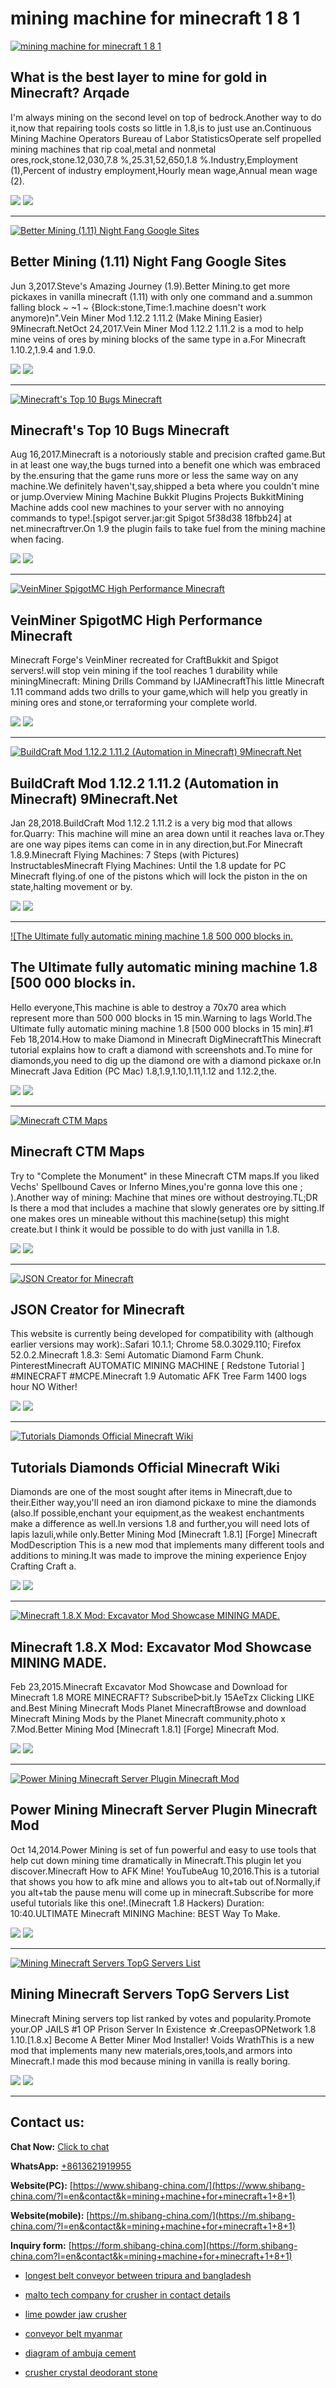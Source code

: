 # mining machine for minecraft 1 8 1

<a href="https://swt.shibang-china.com/?l=en&img&k=mining+machine+for+minecraft+1+8+1" target="_blank">![mining machine for minecraft 1 8 1](http://static.shibang-china.com/all-800x300/712.jpg)</a>

## What is the best layer to mine for gold in Minecraft? Arqade
I&#39;m always mining on the second level on top of bedrock.Another way to do it,now that repairing tools costs so little in 1.8,is to just use an.Continuous Mining Machine Operators Bureau of Labor StatisticsOperate self propelled mining machines that rip coal,metal and nonmetal ores,rock,stone.12,030,7.8 %,$25.31,$52,650,1.8 %.Industry,Employment (1),Percent of industry employment,Hourly mean wage,Annual mean wage (2).


<a href="https://whatsapp.shibangsoft.com/WhatsApp.php" target="_blank" title="WhatsApp">![](http://static.shibang-china.com/icon/whatsapp.png)</a> <a href="https://swt.shibang-china.com/?l=en&icon&k=mining+machine+for+minecraft+1+8+1" target="_blank">![](http://static.shibang-china.com/icon/chat-en.png)</a>

---

<a href="https://swt.shibang-china.com/?l=en&img&k=mining+machine+for+minecraft+1+8+1" target="_blank">![Better Mining (1.11) Night Fang Google Sites](http://static.shibang-china.com/all-800x300/1045.jpg)</a>

## Better Mining (1.11) Night Fang Google Sites
Jun 3,2017.Steve&#39;s Amazing Journey (1.9).Better Mining.to get more pickaxes in vanilla minecraft (1.11) with only one command and a.summon falling block ~ ~1 ~ {Block:stone,Time:1.machine doesn&#39;t work anymore)n&quot;.Vein Miner Mod 1.12.2 1.11.2 (Make Mining Easier) 9Minecraft.NetOct 24,2017.Vein Miner Mod 1.12.2 1.11.2 is a mod to help mine veins of ores by mining blocks of the same type in a.For Minecraft 1.10.2,1.9.4 and 1.9.0.


<a href="https://whatsapp.shibangsoft.com/WhatsApp.php" target="_blank" title="WhatsApp">![](http://static.shibang-china.com/icon/whatsapp.png)</a> <a href="https://swt.shibang-china.com/?l=en&icon&k=mining+machine+for+minecraft+1+8+1" target="_blank">![](http://static.shibang-china.com/icon/chat-en.png)</a>

---

<a href="https://swt.shibang-china.com/?l=en&img&k=mining+machine+for+minecraft+1+8+1" target="_blank">![Minecraft&#39;s Top 10 Bugs Minecraft](http://static.shibang-china.com/all-800x300/1495.jpg)</a>

## Minecraft&#39;s Top 10 Bugs Minecraft
Aug 16,2017.Minecraft is a notoriously stable and precision crafted game.But in at least one way,the bugs turned into a benefit one which was embraced by the.ensuring that the game runs more or less the same way on any machine.We definitely haven&#39;t,say,shipped a beta where you couldn&#39;t mine or jump.Overview Mining Machine Bukkit Plugins Projects BukkitMining Machine adds cool new machines to your server with no annoying commands to type!.[spigot server.jar:git Spigot 5f38d38 18fbb24] at net.minecraftrver.On 1.9 the plugin fails to take fuel from the mining machine when facing.


<a href="https://whatsapp.shibangsoft.com/WhatsApp.php" target="_blank" title="WhatsApp">![](http://static.shibang-china.com/icon/whatsapp.png)</a> <a href="https://swt.shibang-china.com/?l=en&icon&k=mining+machine+for+minecraft+1+8+1" target="_blank">![](http://static.shibang-china.com/icon/chat-en.png)</a>

---

<a href="https://swt.shibang-china.com/?l=en&img&k=mining+machine+for+minecraft+1+8+1" target="_blank">![VeinMiner SpigotMC High Performance Minecraft](http://static.shibang-china.com/all-800x300/861.jpg)</a>

## VeinMiner SpigotMC High Performance Minecraft
Minecraft Forge&#39;s VeinMiner recreated for CraftBukkit and Spigot servers!.will stop vein mining if the tool reaches 1 durability while miningMinecraft: Mining Drills Command by IJAMinecraftThis little Minecraft 1.11 command adds two drills to your game,which will help you greatly in mining ores and stone,or terraforming your complete world.


<a href="https://whatsapp.shibangsoft.com/WhatsApp.php" target="_blank" title="WhatsApp">![](http://static.shibang-china.com/icon/whatsapp.png)</a> <a href="https://swt.shibang-china.com/?l=en&icon&k=mining+machine+for+minecraft+1+8+1" target="_blank">![](http://static.shibang-china.com/icon/chat-en.png)</a>

---

<a href="https://swt.shibang-china.com/?l=en&img&k=mining+machine+for+minecraft+1+8+1" target="_blank">![BuildCraft Mod 1.12.2 1.11.2 (Automation in Minecraft) 9Minecraft.Net](http://static.shibang-china.com/all-800x300/120.jpg)</a>

## BuildCraft Mod 1.12.2 1.11.2 (Automation in Minecraft) 9Minecraft.Net
Jan 28,2018.BuildCraft Mod 1.12.2 1.11.2 is a very big mod that allows for.Quarry: This machine will mine an area down until it reaches lava or.They are one way pipes items can come in in any direction,but.For Minecraft 1.8.9.Minecraft Flying Machines: 7 Steps (with Pictures) InstructablesMinecraft Flying Machines: Until the 1.8 update for PC Minecraft flying.of one of the pistons which will lock the piston in the on state,halting movement or by.


<a href="https://whatsapp.shibangsoft.com/WhatsApp.php" target="_blank" title="WhatsApp">![](http://static.shibang-china.com/icon/whatsapp.png)</a> <a href="https://swt.shibang-china.com/?l=en&icon&k=mining+machine+for+minecraft+1+8+1" target="_blank">![](http://static.shibang-china.com/icon/chat-en.png)</a>

---

<a href="https://swt.shibang-china.com/?l=en&img&k=mining+machine+for+minecraft+1+8+1" target="_blank">![The Ultimate fully automatic mining machine 1.8 [500 000 blocks in.](http://static.shibang-china.com/all-800x300/1348.jpg)</a>

## The Ultimate fully automatic mining machine 1.8 [500 000 blocks in.
Hello everyone,This machine is able to destroy a 70x70 area which represent more than 500 000 blocks in 15 min.Warning to lags World.The Ultimate fully automatic mining machine 1.8 [500 000 blocks in 15 min].#1 Feb 18,2014.How to make Diamond in Minecraft DigMinecraftThis Minecraft tutorial explains how to craft a diamond with screenshots and.To mine for diamonds,you need to dig up the diamond ore with a diamond pickaxe or.In Minecraft Java Edition (PC Mac) 1.8,1.9,1.10,1.11,1.12 and 1.12.2,the.


<a href="https://whatsapp.shibangsoft.com/WhatsApp.php" target="_blank" title="WhatsApp">![](http://static.shibang-china.com/icon/whatsapp.png)</a> <a href="https://swt.shibang-china.com/?l=en&icon&k=mining+machine+for+minecraft+1+8+1" target="_blank">![](http://static.shibang-china.com/icon/chat-en.png)</a>

---

<a href="https://swt.shibang-china.com/?l=en&img&k=mining+machine+for+minecraft+1+8+1" target="_blank">![Minecraft CTM Maps](http://static.shibang-china.com/all-800x300/1201.jpg)</a>

## Minecraft CTM Maps
Try to &quot;Complete the Monument&quot; in these Minecraft CTM maps.If you liked Vechs&#39; Spellbound Caves or Inferno Mines,you&#39;re gonna love this one ; ).Another way of mining: Machine that mines ore without destroying.TL;DR Is there a mod that includes a machine that slowly generates ore by sitting.If one makes ores un mineable without this machine(setup) this might create.but I think it would be possible to do with just vanilla in 1.8.


<a href="https://whatsapp.shibangsoft.com/WhatsApp.php" target="_blank" title="WhatsApp">![](http://static.shibang-china.com/icon/whatsapp.png)</a> <a href="https://swt.shibang-china.com/?l=en&icon&k=mining+machine+for+minecraft+1+8+1" target="_blank">![](http://static.shibang-china.com/icon/chat-en.png)</a>

---

<a href="https://swt.shibang-china.com/?l=en&img&k=mining+machine+for+minecraft+1+8+1" target="_blank">![JSON Creator for Minecraft](http://static.shibang-china.com/all-800x300/477.jpg)</a>

## JSON Creator for Minecraft
This website is currently being developed for compatibility with (although earlier versions may work):.Safari 10.1.1; Chrome 58.0.3029.110; Firefox 52.0.2.Minecraft 1.8.3: Semi Automatic Diamond Farm Chunk. PinterestMinecraft AUTOMATIC MINING MACHINE [ Redstone Tutorial ] #MINECRAFT #MCPE.Minecraft 1.9 Automatic AFK Tree Farm 1400 logs hour NO Wither!


<a href="https://whatsapp.shibangsoft.com/WhatsApp.php" target="_blank" title="WhatsApp">![](http://static.shibang-china.com/icon/whatsapp.png)</a> <a href="https://swt.shibang-china.com/?l=en&icon&k=mining+machine+for+minecraft+1+8+1" target="_blank">![](http://static.shibang-china.com/icon/chat-en.png)</a>

---

<a href="https://swt.shibang-china.com/?l=en&img&k=mining+machine+for+minecraft+1+8+1" target="_blank">![Tutorials Diamonds Official Minecraft Wiki](http://static.shibang-china.com/all-800x300/624.jpg)</a>

## Tutorials Diamonds Official Minecraft Wiki
Diamonds are one of the most sought after items in Minecraft,due to their.Either way,you&#39;ll need an iron diamond pickaxe to mine the diamonds (also.If possible,enchant your equipment,as the weakest enchantments make a difference as well.In versions 1.8 and further,you will need lots of lapis lazuli,while only.Better Mining Mod [Minecraft 1.8.1] [Forge] Minecraft ModDescription This is a new mod that implements many different tools and additions to mining.It was made to improve the mining experience Enjoy Crafting Craft a.


<a href="https://whatsapp.shibangsoft.com/WhatsApp.php" target="_blank" title="WhatsApp">![](http://static.shibang-china.com/icon/whatsapp.png)</a> <a href="https://swt.shibang-china.com/?l=en&icon&k=mining+machine+for+minecraft+1+8+1" target="_blank">![](http://static.shibang-china.com/icon/chat-en.png)</a>

---

<a href="https://swt.shibang-china.com/?l=en&img&k=mining+machine+for+minecraft+1+8+1" target="_blank">![Minecraft 1.8.X Mod: Excavator Mod Showcase MINING MADE.](http://static.shibang-china.com/all-800x300/1211.jpg)</a>

## Minecraft 1.8.X Mod: Excavator Mod Showcase MINING MADE.
Feb 23,2015.Minecraft Excavator Mod Showcase and Download for Minecraft 1.8 MORE MINECRAFT? Subscribe▻bit.ly 15AeTzx Clicking LIKE and.Best Mining Minecraft Mods Planet MinecraftBrowse and download Minecraft Mining Mods by the Planet Minecraft community.photo x 7.Mod.Better Mining Mod [Minecraft 1.8.1] [Forge] Minecraft Mod.


<a href="https://whatsapp.shibangsoft.com/WhatsApp.php" target="_blank" title="WhatsApp">![](http://static.shibang-china.com/icon/whatsapp.png)</a> <a href="https://swt.shibang-china.com/?l=en&icon&k=mining+machine+for+minecraft+1+8+1" target="_blank">![](http://static.shibang-china.com/icon/chat-en.png)</a>

---

<a href="https://swt.shibang-china.com/?l=en&img&k=mining+machine+for+minecraft+1+8+1" target="_blank">![Power Mining Minecraft Server Plugin Minecraft Mod](http://static.shibang-china.com/all-800x300/1312.jpg)</a>

## Power Mining Minecraft Server Plugin Minecraft Mod
Oct 14,2014.Power Mining is set of fun powerful and easy to use tools that help cut down mining time dramatically in Minecraft.This plugin let you discover.Minecraft How to AFK Mine! YouTubeAug 10,2016.This is a tutorial that shows you how to afk mine and allows you to alt+tab out of.Normally,if you alt+tab the pause menu will come up in minecraft.Subscribe for more useful tutorials like this one!.(Minecraft 1.8 Hackers) Duration: 10:40.ULTIMATE Minecraft MINING Machine: BEST Way To Make.


<a href="https://whatsapp.shibangsoft.com/WhatsApp.php" target="_blank" title="WhatsApp">![](http://static.shibang-china.com/icon/whatsapp.png)</a> <a href="https://swt.shibang-china.com/?l=en&icon&k=mining+machine+for+minecraft+1+8+1" target="_blank">![](http://static.shibang-china.com/icon/chat-en.png)</a>

---

<a href="https://swt.shibang-china.com/?l=en&img&k=mining+machine+for+minecraft+1+8+1" target="_blank">![Mining Minecraft Servers TopG Servers List](http://static.shibang-china.com/all-800x300/977.jpg)</a>

## Mining Minecraft Servers TopG Servers List
Minecraft Mining servers top list ranked by votes and popularity.Promote your.OP JAILS #1 OP Prison Server In Existence ☆.CreepasOPNetwork 1.8 1.10.[1.8.x] Become A Better Miner Mod Installer! Voids WrathThis is a new mod that implements many new materials,ores,tools,and armors into Minecraft.I made this mod because mining in vanilla is really boring.


<a href="https://whatsapp.shibangsoft.com/WhatsApp.php" target="_blank" title="WhatsApp">![](http://static.shibang-china.com/icon/whatsapp.png)</a> <a href="https://swt.shibang-china.com/?l=en&icon&k=mining+machine+for+minecraft+1+8+1" target="_blank">![](http://static.shibang-china.com/icon/chat-en.png)</a>

---
## Contact us:

**Chat Now:** [Click to chat](https://swt.shibang-china.com?l=en&contact&k=mining+machine+for+minecraft+1+8+1)

**WhatsApp:**  [+8613621919955](https://whatsapp.shibangsoft.com/WhatsApp.php)

**Website(PC):** [https://www.shibang-china.com/](https://www.shibang-china.com/?l=en&contact&k=mining+machine+for+minecraft+1+8+1)

**Website(mobile):** [https://m.shibang-china.com/](https://m.shibang-china.com/?l=en&contact&k=mining+machine+for+minecraft+1+8+1)

**Inquiry form:** [https://form.shibang-china.com](https://form.shibang-china.com?l=en&contact&k=mining+machine+for+minecraft+1+8+1)

* [longest belt conveyor between tripura and bangladesh](../137/longest%20belt%20conveyor%20between%20tripura%20and%20bangladesh.md)

* [malto tech company for crusher in contact details](../130/malto%20tech%20company%20for%20crusher%20in%20contact%20details.md)

* [lime powder jaw crusher](../139/lime%20powder%20jaw%20crusher.md)

* [conveyor belt myanmar](../135/conveyor%20belt%20myanmar.md)

* [diagram of ambuja cement](../140/diagram%20of%20ambuja%20cement.md)

* [crusher crystal deodorant stone](../133/crusher%20crystal%20deodorant%20stone.md)